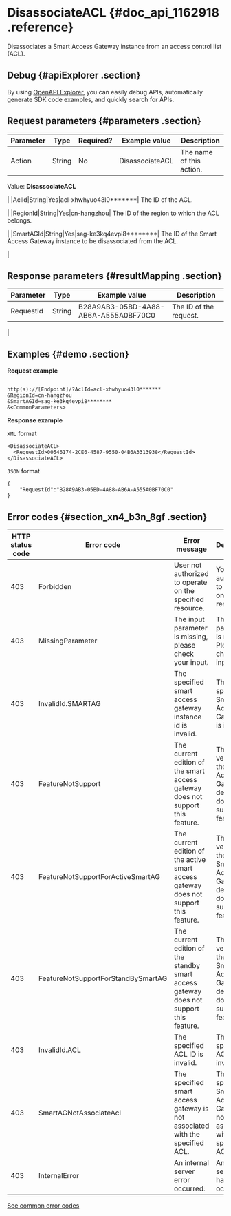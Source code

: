 # DisassociateACL {#doc_api_1162918 .reference}

Disassociates a Smart Access Gateway instance from an access control list \(ACL\).

## Debug {#apiExplorer .section}

By using [OpenAPI Explorer](https://api.aliyun.com/#product=Smartag&api=DescribeACLs), you can easily debug APIs, automatically generate SDK code examples, and quickly search for APIs.

## Request parameters {#parameters .section}

|Parameter|Type|Required?|Example value|Description|
|---------|----|---------|-------------|-----------|
|Action|String|No|DisassociateACL| The name of this action.

 Value: **DisassociateACL**

 |
|AclId|String|Yes|acl-xhwhyuo43l0\*\*\*\*\*\*\*| The ID of the ACL.

 |
|RegionId|String|Yes|cn-hangzhou| The ID of the region to which the ACL belongs.

 |
|SmartAGId|String|Yes|sag-ke3kq4evpi8\*\*\*\*\*\*\*\*| The ID of the Smart Access Gateway instance to be disassociated from the ACL.

 |

## Response parameters {#resultMapping .section}

|Parameter|Type|Example value|Description|
|---------|----|-------------|-----------|
|RequestId|String|B28A9AB3-05BD-4A88-AB6A-A555A0BF70C0| The ID of the request.

 |

## Examples {#demo .section}

 **Request example** 

``` {#request_demo}

http(s)://[Endpoint]/?AclId=acl-xhwhyuo43l0*******
&RegionId=cn-hangzhou
&SmartAGId=sag-ke3kq4evpi8********
&<CommonParameters>

```

 **Response example** 

`XML` format

``` {#xml_return_success_demo}
<DisassociateACL>
  <RequestId>00546174-2CE6-4587-9550-04B6A3313938</RequestId>
</DisassociateACL>

```

`JSON` format

``` {#json_return_success_demo}
{
	"RequestId":"B28A9AB3-05BD-4A88-AB6A-A555A0BF70C0"
}
```

## Error codes {#section_xn4_b3n_8gf .section}

|HTTP status code|Error code|Error message|Description|
|----------------|----------|-------------|-----------|
|403|Forbidden|User not authorized to operate on the specified resource.|You are not authorized to operate on this resource.|
|403|MissingParameter|The input parameter is missing, please check your input.|The input parameter is missing. Please check your input.|
|403|InvalidId.SMARTAG|The specified smart access gateway instance id is invalid.|The specified Smart Access Gateway ID is invalid.|
|403|FeatureNotSupport|The current edition of the smart access gateway does not support this feature.|The current version of the Smart Access Gateway device does not support this feature.|
|403|FeatureNotSupportForActiveSmartAG|The current edition of the active smart access gateway does not support this feature.|The current version of the active Smart Access Gateway device does not support this feature.|
|403|FeatureNotSupportForStandBySmartAG|The current edition of the standby smart access gateway does not support this feature.|The current version of the standby Smart Access Gateway device does not support this feature.|
|403|InvalidId.ACL|The specified ACL ID is invalid.|The specified ACL ID is invalid.|
|403|SmartAGNotAssociateAcl|The specified smart access gateway is not associated with the specified ACL.|The specified Smart Access Gateway is not associated with the specified ACL.|
|403|InternalError|An internal server error occurred.|An internal server error has occurred.|

[See common error codes](https://error-center.aliyun.com/status/product/Smartag)

